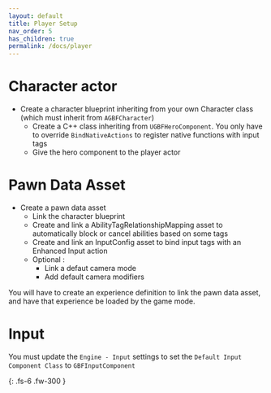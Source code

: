 ```yaml
---
layout: default
title: Player Setup
nav_order: 5
has_children: true
permalink: /docs/player
---
```


# Character actor

* Create a character blueprint inheriting from your own Character class (which must inherit from `AGBFCharacter`)
  * Create a C++ class inheriting from `UGBFHeroComponent`. You only have to override `BindNativeActions` to register native functions with input tags
  * Give the hero component to the player actor

# Pawn Data Asset

* Create a pawn data asset
  * Link the character blueprint
  * Create and link a AbilityTagRelationshipMapping asset to automatically block or cancel abilities based on some tags
  * Create and link an InputConfig asset to bind input tags with an Enhanced Input action
  * Optional :
    * Link a defaut camera mode
    * Add default camera modifiers

You will have to create an experience definition to link the pawn data asset, and have that experience be loaded by the game mode.

# Input

You must update the `Engine - Input` settings to set the `Default Input Component Class` to `GBFInputComponent`

{: .fs-6 .fw-300 }